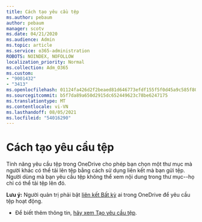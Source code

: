 ```yaml
---
title: Cách tạo yêu cầu tệp
ms.author: pebaum
author: pebaum
manager: scotv
ms.date: 04/21/2020
ms.audience: Admin
ms.topic: article
ms.service: o365-administration
ROBOTS: NOINDEX, NOFOLLOW
localization_priority: Normal
ms.collection: Adm_O365
ms.custom:
- "9001432"
- "3413"
ms.openlocfilehash: 01124fa426d2f2beaed81d646773efdf155f5f0d45a9c585f80913b111fa9598
ms.sourcegitcommit: b5f7da89a650d2915dc652449623c78be6247175
ms.translationtype: MT
ms.contentlocale: vi-VN
ms.lasthandoff: 08/05/2021
ms.locfileid: "54016290"
---
```

# <a name="how-to-create-a-file-request"></a>Cách tạo yêu cầu tệp

Tính năng yêu cầu tệp trong OneDrive cho phép bạn chọn một thư mục mà người khác có thể tải lên tệp bằng cách sử dụng liên kết mà bạn gửi tệp. Người dùng mà bạn yêu cầu tệp không thể xem nội dung trong thư mục--họ chỉ có thể tải tệp lên đó.

**Lưu ý:** Người quản trị phải bật [liên kết Bất kỳ](https://docs.microsoft.com/sharepoint/turn-external-sharing-on-or-off) ai trong OneDrive để yêu cầu tệp hoạt động.

- Để biết thêm thông tin, [hãy xem Tạo yêu cầu tệp](https://support.office.com/article/create-a-file-request-f54aa7f8-2589-4421-b351-d415fc3b83af).
